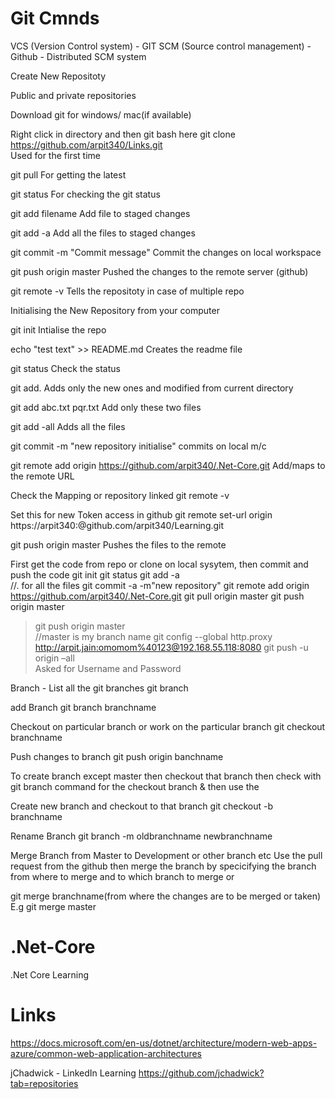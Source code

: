 # Git Cmnds
VCS (Version Control system) - GIT 
SCM (Source control management) - Github - Distributed SCM system

Create New Repositoty

Public and private repositories

Download git for windows/ mac(if available)

Right click in directory and then git bash here
git clone https://github.com/arpit340/Links.git   
Used for the first time

git pull
For getting the latest

git status
For checking the git status

git add filename
Add file to staged changes

git add -a 
Add all the files to staged changes 

git commit -m "Commit message"
Commit the changes on local workspace

git push origin master
Pushed the changes to the remote server (github)

git remote -v
Tells the repositoty in case of multiple repo

Initialising the New Repository from your computer

git init
Intialise the repo

echo "test text" >> README.md
Creates the readme file

git status
Check the status

git add.
Adds only the new ones and modified from current directory 

git add abc.txt pqr.txt
Add only these two files

git add -all
Adds all the files

git commit -m "new repository initialise"
commits on local m/c

git remote add origin https://github.com/arpit340/.Net-Core.git
Add/maps to the remote URL 

Check the Mapping or repository linked 
git remote -v

Set this for new Token access in github
git remote set-url origin https://arpit340:<token>@github.com/arpit340/Learning.git
  

git push origin master
Pushes the files to the remote

First get the code from repo or clone on local sysytem, then commit and push the code
git init
git status
git add -a     							
//. for all the files
git commit -a -m"new repository"
git remote add origin https://github.com/arpit340/.Net-Core.git
git pull origin master
git push origin master

>git push origin master	        
//master is my branch name
git config --global http.proxy http://arpit.jain:omomom%40123@192.168.55.118:8080
git push -u origin –all					
Asked for Username and Password

Branch - 
List all the git branches
git branch

add Branch
git branch branchname

Checkout on particular branch or work on the particular branch
git checkout branchname

Push changes to branch
git push origin banchname

To create branch except master then checkout that branch then check with
git branch command for the checkout branch & then use the 

Create new branch and checkout to that branch
git checkout -b branchname

Rename Branch
git branch -m oldbranchname newbranchname

Merge Branch from Master to Development or other branch etc
Use the pull request from the github then merge the branch by specicifying the branch from where to merge and to which branch to merge
or

git merge branchname(from where the changes are to be merged or taken)
E.g git merge master





# .Net-Core
.Net Core Learning


# Links
https://docs.microsoft.com/en-us/dotnet/architecture/modern-web-apps-azure/common-web-application-architectures

jChadwick - LinkedIn Learning
https://github.com/jchadwick?tab=repositories


